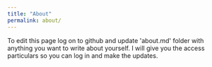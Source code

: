 ```yaml
---
title: "About"
permalink: about/
---
```

To edit this page log on to github and update 'about.md' folder with anything you want to write about yourself. I will give you the access particulars so you can log in and make the updates. 

